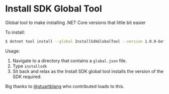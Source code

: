 # Install SDK Global Tool

Global tool to make installing .NET Core versions that little bit easier


To install:

```bash
$ dotnet tool install --global InstallSdkGlobalTool --version 1.0.0-beta
```

Usage:

1. Navigate to a directory that contains a `global.json` file.
2. Type `installsdk`
3. Sit back and relax as the Install SDK global tool installs the version of the SDK required.

Big thanks to [@stuartblang](https://twitter.com/stuartblang) who contributed loads to this.
